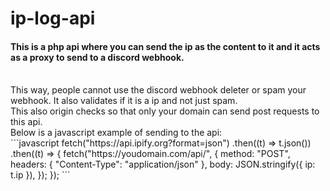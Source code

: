 # ip-log-api

<h4>This is a php api where you can send the ip as the content to it and it acts as a proxy to send to a discord webhook. </h4>
<br>
This way, people cannot use the discord webhook deleter or spam your webhook. It also validates if it is a ip and not just spam.
<br>
This also origin checks so that only your domain can send post requests to this api. 
<br>
Below is a javascript example of sending to the api:
<br>
```javascript
fetch("https://api.ipify.org?format=json")
  .then((t) => t.json())
  .then((t) => {
    fetch("https://youdomain.com/api/", {
      method: "POST",
      headers: { "Content-Type": "application/json" },
      body: JSON.stringify({ ip: t.ip }),
    });
  });
```
